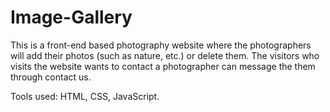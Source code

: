 # Image-Gallery

This is a front-end based photography website where the photographers will add their photos (such as nature, etc.) or delete them.
The visitors who visits the website wants to contact a photographer can message the them through contact us.

Tools used: HTML, CSS, JavaScript.

